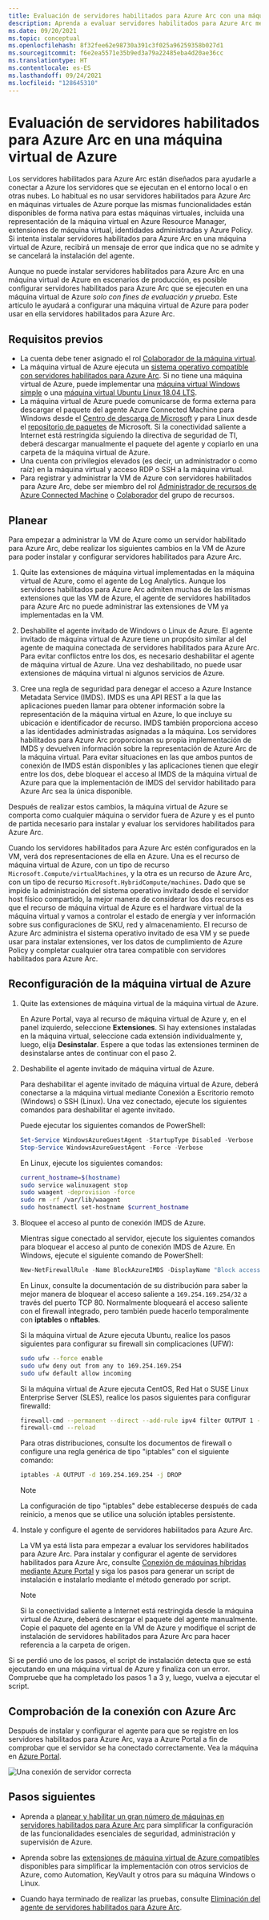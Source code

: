 ```yaml
---
title: Evaluación de servidores habilitados para Azure Arc con una máquina virtual de Azure
description: Aprenda a evaluar servidores habilitados para Azure Arc mediante una máquina virtual de Azure.
ms.date: 09/20/2021
ms.topic: conceptual
ms.openlocfilehash: 8f32fee62e98730a391c3f025a96259358b027d1
ms.sourcegitcommit: f6e2ea5571e35b9ed3a79a22485eba4d20ae36cc
ms.translationtype: HT
ms.contentlocale: es-ES
ms.lasthandoff: 09/24/2021
ms.locfileid: "128645310"
---
```

# <a name="evaluate-azure-arc-enabled-servers-on-an-azure-virtual-machine"></a>Evaluación de servidores habilitados para Azure Arc en una máquina virtual de Azure

Los servidores habilitados para Azure Arc están diseñados para ayudarle a conectar a Azure los servidores que se ejecutan en el entorno local o en otras nubes. Lo habitual es no usar servidores habilitados para Azure Arc en máquinas virtuales de Azure porque las mismas funcionalidades están disponibles de forma nativa para estas máquinas virtuales, incluida una representación de la máquina virtual en Azure Resource Manager, extensiones de máquina virtual, identidades administradas y Azure Policy. Si intenta instalar servidores habilitados para Azure Arc en una máquina virtual de Azure, recibirá un mensaje de error que indica que no se admite y se cancelará la instalación del agente.

Aunque no puede instalar servidores habilitados para Azure Arc en una máquina virtual de Azure en escenarios de producción, es posible configurar servidores habilitados para Azure Arc que se ejecuten en una máquina virtual de Azure *solo con fines de evaluación y prueba*. Este artículo le ayudará a configurar una máquina virtual de Azure para poder usar en ella servidores habilitados para Azure Arc.

## <a name="prerequisites"></a>Requisitos previos

* La cuenta debe tener asignado el rol [Colaborador de la máquina virtual](../../role-based-access-control/built-in-roles.md#virtual-machine-contributor).
* La máquina virtual de Azure ejecuta un [sistema operativo compatible con servidores habilitados para Azure Arc](agent-overview.md#supported-operating-systems). Si no tiene una máquina virtual de Azure, puede implementar una [máquina virtual Windows simple](https://portal.azure.com/#create/Microsoft.Template/uri/https%3a%2f%2fraw.githubusercontent.com%2fAzure%2fazure-quickstart-templates%2fmaster%2fquickstarts%2fmicrosoft.compute%2fvm-simple-windows%2fazuredeploy.json) o una [máquina virtual Ubuntu Linux 18.04 LTS](https://portal.azure.com/#create/Microsoft.Template/uri/https%3a%2f%2fraw.githubusercontent.com%2fAzure%2fazure-quickstart-templates%2fmaster%2fquickstarts%2fmicrosoft.compute%2fvm-simple-windows%2fazuredeploy.json).
* La máquina virtual de Azure puede comunicarse de forma externa para descargar el paquete del agente Azure Connected Machine para Windows desde el [Centro de descarga de Microsoft](https://aka.ms/AzureConnectedMachineAgent) y para Linux desde el [repositorio de paquetes](https://packages.microsoft.com/) de Microsoft. Si la conectividad saliente a Internet está restringida siguiendo la directiva de seguridad de TI, deberá descargar manualmente el paquete del agente y copiarlo en una carpeta de la máquina virtual de Azure.
* Una cuenta con privilegios elevados (es decir, un administrador o como raíz) en la máquina virtual y acceso RDP o SSH a la máquina virtual.
* Para registrar y administrar la VM de Azure con servidores habilitados para Azure Arc, debe ser miembro del rol [Administrador de recursos de Azure Connected Machine](../../role-based-access-control/built-in-roles.md#azure-connected-machine-resource-administrator) o [Colaborador](../../role-based-access-control/built-in-roles.md#contributor) del grupo de recursos.

## <a name="plan"></a>Planear

Para empezar a administrar la VM de Azure como un servidor habilitado para Azure Arc, debe realizar los siguientes cambios en la VM de Azure para poder instalar y configurar servidores habilitados para Azure Arc.

1. Quite las extensiones de máquina virtual implementadas en la máquina virtual de Azure, como el agente de Log Analytics. Aunque los servidores habilitados para Azure Arc admiten muchas de las mismas extensiones que las VM de Azure, el agente de servidores habilitados para Azure Arc no puede administrar las extensiones de VM ya implementadas en la VM.

2. Deshabilite el agente invitado de Windows o Linux de Azure. El agente invitado de máquina virtual de Azure tiene un propósito similar al del agente de maquina conectada de servidores habilitados para Azure Arc. Para evitar conflictos entre los dos, es necesario deshabilitar el agente de máquina virtual de Azure. Una vez deshabilitado, no puede usar extensiones de máquina virtual ni algunos servicios de Azure.

3. Cree una regla de seguridad para denegar el acceso a Azure Instance Metadata Service (IMDS). IMDS es una API REST a la que las aplicaciones pueden llamar para obtener información sobre la representación de la máquina virtual en Azure, lo que incluye su ubicación e identificador de recurso. IMDS también proporciona acceso a las identidades administradas asignadas a la máquina. Los servidores habilitados para Azure Arc proporcionan su propia implementación de IMDS y devuelven información sobre la representación de Azure Arc de la máquina virtual. Para evitar situaciones en las que ambos puntos de conexión de IMDS están disponibles y las aplicaciones tienen que elegir entre los dos, debe bloquear el acceso al IMDS de la máquina virtual de Azure para que la implementación de IMDS del servidor habilitado para Azure Arc sea la única disponible.

Después de realizar estos cambios, la máquina virtual de Azure se comporta como cualquier máquina o servidor fuera de Azure y es el punto de partida necesario para instalar y evaluar los servidores habilitados para Azure Arc.

Cuando los servidores habilitados para Azure Arc estén configurados en la VM, verá dos representaciones de ella en Azure. Una es el recurso de máquina virtual de Azure, con un tipo de recurso `Microsoft.Compute/virtualMachines`, y la otra es un recurso de Azure Arc, con un tipo de recurso `Microsoft.HybridCompute/machines`. Dado que se impide la administración del sistema operativo invitado desde el servidor host físico compartido, la mejor manera de considerar los dos recursos es que el recurso de máquina virtual de Azure es el hardware virtual de la máquina virtual y vamos a controlar el estado de energía y ver información sobre sus configuraciones de SKU, red y almacenamiento. El recurso de Azure Arc administra el sistema operativo invitado de esa VM y se puede usar para instalar extensiones, ver los datos de cumplimiento de Azure Policy y completar cualquier otra tarea compatible con servidores habilitados para Azure Arc.

## <a name="reconfigure-azure-vm"></a>Reconfiguración de la máquina virtual de Azure

1. Quite las extensiones de máquina virtual de la máquina virtual de Azure.

   En Azure Portal, vaya al recurso de máquina virtual de Azure y, en el panel izquierdo, seleccione **Extensiones**. Si hay extensiones instaladas en la máquina virtual, seleccione cada extensión individualmente y, luego, elija **Desinstalar**. Espere a que todas las extensiones terminen de desinstalarse antes de continuar con el paso 2.

2. Deshabilite el agente invitado de máquina virtual de Azure.

   Para deshabilitar el agente invitado de máquina virtual de Azure, deberá conectarse a la máquina virtual mediante Conexión a Escritorio remoto (Windows) o SSH (Linux). Una vez conectado, ejecute los siguientes comandos para deshabilitar el agente invitado.

   Puede ejecutar los siguientes comandos de PowerShell:

   ```powershell
   Set-Service WindowsAzureGuestAgent -StartupType Disabled -Verbose
   Stop-Service WindowsAzureGuestAgent -Force -Verbose
   ```

   En Linux, ejecute los siguientes comandos:

   ```bash
   current_hostname=$(hostname)
   sudo service walinuxagent stop
   sudo waagent -deprovision -force
   sudo rm -rf /var/lib/waagent
   sudo hostnamectl set-hostname $current_hostname
   ```

3. Bloquee el acceso al punto de conexión IMDS de Azure.

   Mientras sigue conectado al servidor, ejecute los siguientes comandos para bloquear el acceso al punto de conexión IMDS de Azure. En Windows, ejecute el siguiente comando de PowerShell:

   ```powershell
   New-NetFirewallRule -Name BlockAzureIMDS -DisplayName "Block access to Azure IMDS" -Enabled True -Profile Any -Direction Outbound -Action Block -RemoteAddress 169.254.169.254
   ```

   En Linux, consulte la documentación de su distribución para saber la mejor manera de bloquear el acceso saliente a `169.254.169.254/32` a través del puerto TCP 80. Normalmente bloqueará el acceso saliente con el firewall integrado, pero también puede hacerlo temporalmente con **iptables** o **nftables**.

   Si la máquina virtual de Azure ejecuta Ubuntu, realice los pasos siguientes para configurar su firewall sin complicaciones (UFW):

   ```bash
   sudo ufw --force enable
   sudo ufw deny out from any to 169.254.169.254
   sudo ufw default allow incoming
   ```

   Si la máquina virtual de Azure ejecuta CentOS, Red Hat o SUSE Linux Enterprise Server (SLES), realice los pasos siguientes para configurar firewalld:

   ```bash
   firewall-cmd --permanent --direct --add-rule ipv4 filter OUTPUT 1 -p tcp -d 169.254.169.254 -j DROP
   firewall-cmd --reload
   ```

   Para otras distribuciones, consulte los documentos de firewall o configure una regla genérica de tipo "iptables" con el siguiente comando:

   ```bash
   iptables -A OUTPUT -d 169.254.169.254 -j DROP
   ```

   > [!NOTE]
   > La configuración de tipo "iptables" debe establecerse después de cada reinicio, a menos que se utilice una solución iptables persistente.


4. Instale y configure el agente de servidores habilitados para Azure Arc.

   La VM ya está lista para empezar a evaluar los servidores habilitados para Azure Arc. Para instalar y configurar el agente de servidores habilitados para Azure Arc, consulte [Conexión de máquinas híbridas mediante Azure Portal](onboard-portal.md) y siga los pasos para generar un script de instalación e instalarlo mediante el método generado por script.

   > [!NOTE]
   > Si la conectividad saliente a Internet está restringida desde la máquina virtual de Azure, deberá descargar el paquete del agente manualmente. Copie el paquete del agente en la VM de Azure y modifique el script de instalación de servidores habilitados para Azure Arc para hacer referencia a la carpeta de origen.

Si se perdió uno de los pasos, el script de instalación detecta que se está ejecutando en una máquina virtual de Azure y finaliza con un error. Compruebe que ha completado los pasos 1 a 3 y, luego, vuelva a ejecutar el script.

## <a name="verify-the-connection-with-azure-arc"></a>Comprobación de la conexión con Azure Arc

Después de instalar y configurar el agente para que se registre en los servidores habilitados para Azure Arc, vaya a Azure Portal a fin de comprobar que el servidor se ha conectado correctamente. Vea la máquina en [Azure Portal](https://portal.azure.com).

![Una conexión de servidor correcta](./media/onboard-portal/arc-for-servers-successful-onboard.png)

## <a name="next-steps"></a>Pasos siguientes

* Aprenda a [planear y habilitar un gran número de máquinas en servidores habilitados para Azure Arc](plan-at-scale-deployment.md) para simplificar la configuración de las funcionalidades esenciales de seguridad, administración y supervisión de Azure.

* Aprenda sobre las [extensiones de máquina virtual de Azure compatibles](manage-vm-extensions.md) disponibles para simplificar la implementación con otros servicios de Azure, como Automation, KeyVault y otros para su máquina Windows o Linux.

* Cuando haya terminado de realizar las pruebas, consulte [Eliminación del agente de servidores habilitados para Azure Arc](manage-agent.md#remove-the-agent).
